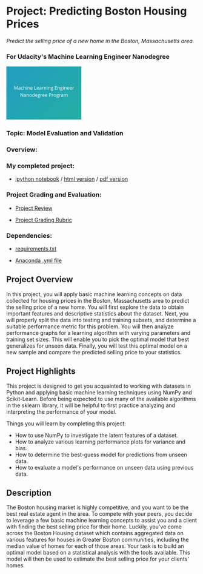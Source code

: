 # Project: Predicting Boston Housing Prices
*Predict the selling price of a new home in the Boston, Massachusetts area.*
### For Udacity's Machine Learning Engineer Nanodegree
<img src="https://github.com/jamesdellinger/machine_learning_nanodegree_boston_housing_project/blob/master/mlndlogo.png" height="140">

### Topic: Model Evaluation and Validation

### Overview:



### My completed project:

* [ipython notebook](https://github.com/jamesdellinger/machine_learning_nanodegree_boston_housing_project/blob/master/boston_housing.ipynb) / [html version](http://htmlpreview.github.com/?https://github.com/jamesdellinger/machine_learning_nanodegree_boston_housing_project/blob/master/report.html) / [pdf version](https://github.com/jamesdellinger/machine_learning_nanodegree_boston_housing_project/blob/master/boston_housing.pdf)

### Project Grading and Evaluation:

* [Project Review](https://github.com/jamesdellinger/machine_learning_nanodegree_boston_housing_project/blob/master/boston_housing_project_review.pdf)

* [Project Grading Rubric](https://github.com/jamesdellinger/machine_learning_nanodegree_boston_housing_project/blob/master/boston_housing_project_grading_rubric.pdf)

### Dependencies:

* [requirements.txt](https://github.com/jamesdellinger/machine_learning_nanodegree_boston_housing_project/blob/master/requirements.txt)

* [Anaconda .yml file](https://github.com/jamesdellinger/machine_learning_nanodegree_boston_housing_project/blob/master/boston_housing_project.yml)

## Project Overview
In this project, you will apply basic machine learning concepts on data collected for housing prices in the Boston, Massachusetts area to predict the selling price of a new home. You will first explore the data to obtain important features and descriptive statistics about the dataset. Next, you will properly split the data into testing and training subsets, and determine a suitable performance metric for this problem. You will then analyze performance graphs for a learning algorithm with varying parameters and training set sizes. This will enable you to pick the optimal model that best generalizes for unseen data. Finally, you will test this optimal model on a new sample and compare the predicted selling price to your statistics.

## Project Highlights
This project is designed to get you acquainted to working with datasets in Python and applying basic machine learning techniques using NumPy and Scikit-Learn. Before being expected to use many of the available algorithms in the sklearn library, it will be helpful to first practice analyzing and interpreting the performance of your model.

Things you will learn by completing this project:

- How to use NumPy to investigate the latent features of a dataset.
- How to analyze various learning performance plots for variance and bias.
- How to determine the best-guess model for predictions from unseen data.
- How to evaluate a model's performance on unseen data using previous data.

## Description
The Boston housing market is highly competitive, and you want to be the best real estate agent in the area. To compete with your peers, you decide to leverage a few basic machine learning concepts to assist you and a client with finding the best selling price for their home. Luckily, you\'ve come across the Boston Housing dataset which contains aggregated data on various features for houses in Greater Boston communities, including the median value of homes for each of those areas. Your task is to build an optimal model based on a statistical analysis with the tools available. This model will then be used to estimate the best selling price for your clients\' homes.
